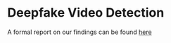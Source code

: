 ﻿# Deepfake Video Detection

 A formal report on our findings can be found [here](https://github.com/harshp14/DeepfakeDetection/blob/main/FinalReport.pdf)
